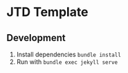# JTD Template

## Development

1. Install dependencies `bundle install`
2. Run with `bundle exec jekyll serve`
